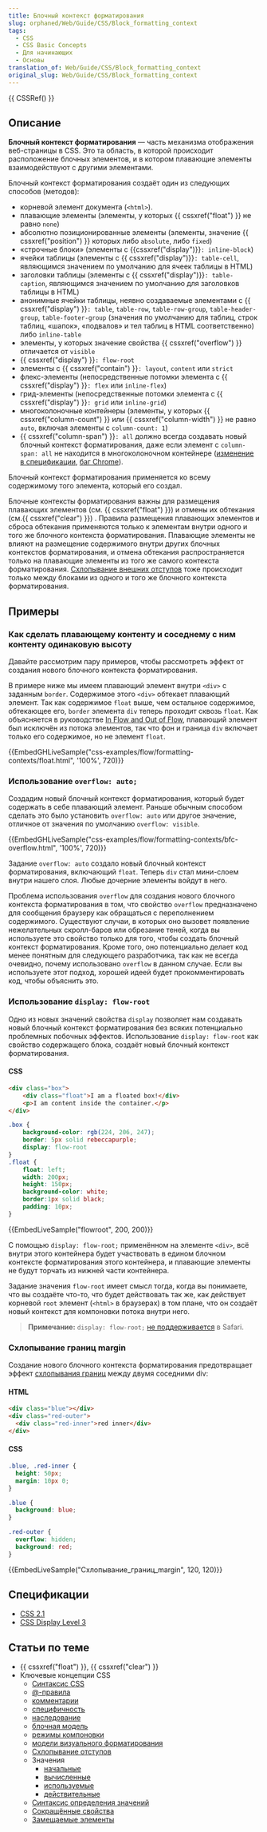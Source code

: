 ```yaml
---
title: Блочный контекст форматирования
slug: orphaned/Web/Guide/CSS/Block_formatting_context
tags:
  - CSS
  - CSS Basic Concepts
  - Для начинающих
  - Основы
translation_of: Web/Guide/CSS/Block_formatting_context
original_slug: Web/Guide/CSS/Block_formatting_context
---
```


{{ CSSRef() }}

## Описание

**Блочный контекст форматирования** — часть механизма отображения веб-страницы в CSS. Это та область, в которой происходит расположение блочных элементов, и в котором плавающие элементы взаимодействуют с другими элементами.

Блочный контекст форматирования создаёт один из следующих способов (методов):

- корневой элемент документа (`<html>`).
- плавающие элементы (элементы, у которых {{ cssxref("float") }} не равно `none`)
- абсолютно позиционированные элементы (элементы, значение {{ cssxref("position") }} которых либо `absolute`, либо `fixed`)
- «строчные блоки» (элементы с {{cssxref("display")}}`: inline-block`)
- ячейки таблицы (элементы с {{ cssxref("display")}}`: table-cell`, являющимся значением по умолчанию для ячеек таблицы в HTML)
- заголовки таблицы (элементы с {{ cssxref("display")}}`: table-caption`, являющимся значением по умолчанию для заголовков таблицы в HTML)
- анонимные ячейки таблицы, неявно создаваемые элементами с {{ cssxref("display") }}`: table`, `table-row`, `table-row-group`, `table-header-group`, `table-footer-group` (значения по умолчанию для таблиц, строк таблиц, «шапок», «подвалов» и тел таблиц в HTML соответственно) либо `inline-table`
- элементы, у которых значение свойства {{ cssxref("overflow") }} отличается от `visible`
- {{ cssxref("display") }}`: flow-root`
- элементы с {{ cssxref("contain") }}`: layout`, `content` или `strict`
- флекс-элементы (непосредственные потомки элемента с {{ cssxref("display") }}`: flex` или `inline-flex`)
- грид-элементы (непосредственные потомки элемента с {{ cssxref("display") }}`: grid` или `inline-grid`)
- многоколоночные контейнеры (элементы, у которых {{ cssxref("column-count") }} или {{ cssxref("column-width") }} не равно `auto`, включая элементы с `column-count: 1`)
- {{ cssxref("column-span") }}`: all` должно всегда создавать новый блочный контекст форматирования, даже если элемент с `column-span: all` не находится в многоколоночном контейнере ([изменение в спецификации](https://github.com/w3c/csswg-drafts/commit/a8634b96900279916bd6c505fda88dda71d8ec51), [баг Chrome](https://bugs.chromium.org/p/chromium/issues/detail?id=709362)).

Блочный контекст форматирования применяется ко всему содержимому того элемента, который его создал.

Блочные контексты форматирования важны для размещения плавающих элементов (см. {{ cssxref("float") }}) и отмены их обтекания (см.{{ cssxref("clear") }}) . Правила размещения плавающих элементов и сброса обтекания применяются только к элементам внутри одного и того же блочного контекста форматирования. Плавающие элементы не влияют на размещение содержимого внутри других блочных контекстов форматирования, и отмена обтекания распространяется только на плавающие элементы из того же самого контекста форматирования. [Схлопывание внешних отступов](/ru/docs/Web/CSS/CSS_Box_Model/Mastering_margin_collapsing) тоже происходит только между блоками из одного и того же блочного контекста форматирования.

## Примеры

### Как сделать плавающему контенту и соседнему с ним контенту одинаковую высоту

Давайте рассмотрим пару примеров, чтобы рассмотреть эффект от создания нового блочного контекста форматирования.

В примере ниже мы имеем плавающий элемент внутри `<div>` с заданным `border`. Содержимое этого `<div>` обтекает плавающий элемент. Так как содержимое `float` выше, чем остальное содержимое, обтекающее его, `border` элемента `div` теперь проходит сквозь `float`. Как объясняется в руководстве [In Flow and Out of Flow](/ru/docs/Web/CSS/CSS_Flow_Layout/In_Flow_and_Out_of_Flow), плавающий элемент был исключён из потока элементов, так что фон и граница `div` включает только его содержимое, но не элемент `float`.

{{EmbedGHLiveSample("css-examples/flow/formatting-contexts/float.html", '100%', 720)}}

### Использование `overflow: auto;`

Создадим новый блочный контекст форматирования, который будет содержать в себе плавающий элемент. Раньше обычным способом сделать это было установить `overflow: auto` или другое значение, отличное от значения по умолчанию `overflow: visible`.

{{EmbedGHLiveSample("css-examples/flow/formatting-contexts/bfc-overflow.html", '100%', 720)}}

Задание `overflow: auto` создало новый блочный контекст форматирования, включающий `float`. Теперь `div` стал мини-слоем внутри нашего слоя. Любые дочерние элементы войдут в него.

Проблема использования `overflow` для создания нового блочного контекста форматирования в том, что свойство `overflow` предназначено для сообщения браузеру как обращаться с переполнением содержимого. Существуют случаи, в которых оно вызовет появление нежелательных скролл-баров или обрезание теней, когда вы используете это свойство только для того, чтобы создать блочный контекст форматирования. Кроме того, оно потенциально делает код менее понятным для следующего разработчика, так как не всегда очевидно, почему использовано `overflow` в данном случае. Если вы используете этот подход, хорошей идеей будет прокомментировать код, чтобы объяснить это.

### Использование `display: flow-root`

Одно из новых значений свойства `display` позволяет нам создавать новый блочный контекст форматирования без всяких потенциально проблемных побочных эффектов. Использование `display: flow-root` как свойство содержащего блока, создаёт новый блочный контекст форматирования.

#### CSS

```html hidden
<div class="box">
    <div class="float">I am a floated box!</div>
    <p>I am content inside the container.</p>
</div>
```

```css
.box {
    background-color: rgb(224, 206, 247);
    border: 5px solid rebeccapurple;
    display: flow-root
}
.float {
    float: left;
    width: 200px;
    height: 150px;
    background-color: white;
    border:1px solid black;
    padding: 10px;
}
```

{{EmbedLiveSample("flowroot", 200, 200)}}

С помощью `display: flow-root;` применённом на элементе `<div>`, всё внутри этого контейнера будет участвовать в едином блочном контексте форматирования этого контейнера, и плавающие элементы не будут торчать из нижней части контейнера.

Задание значения `flow-root` имеет смысл тогда, когда вы понимаете, что вы создаёте что-то, что будет действовать так же, как действует корневой `root` элемент (`<html>` в браузерах) в том плане, что он создаёт новый контекст для компоновки потока внутри него.

> **Примечание:** `display: flow-root;` [не поддерживается](https://caniuse.com/#search=flow-root) в Safari.

### Схлопывание границ margin

Создание нового блочного контекста форматирования предотвращает эффект [схлопывания границ](/ru/docs/Web/CSS/CSS_Box_Model/Mastering_margin_collapsing) между двумя соседними div:

#### HTML

```html
<div class="blue"></div>
<div class="red-outer">
  <div class="red-inner">red inner</div>
</div>
```

#### CSS

```css
.blue, .red-inner {
  height: 50px;
  margin: 10px 0;
}

.blue {
  background: blue;
}

.red-outer {
  overflow: hidden;
  background: red;
}
```

{{EmbedLiveSample("Схлопывание_границ_margin", 120, 120)}}

## Спецификации

- [CSS 2.1](http://www.w3.org/TR/CSS21/visuren.html#q15)
- [CSS Display Level 3](https://drafts.csswg.org/css-display/#block-formatting-context)

## Статьи по теме

- {{ cssxref("float") }}, {{ cssxref("clear") }}
- Ключевые концепции CSS
  - [Синтаксис CSS](/ru/docs/Web/CSS/Syntax)
  - [@-правила](/ru/docs/Web/CSS/At-rule)
  - [комментарии](/ru/docs/Web/CSS/Comments)
  - [специфичность](/ru/docs/Web/CSS/Specificity)
  - [наследование](/ru/docs/Web/CSS/inheritance)
  - [блочная модель](/ru/docs/Web/CSS/CSS_Box_Model/Introduction_to_the_CSS_box_model)
  - [режимы компоновки](/ru/docs/Web/CSS/Layout_mode)
  - [модели визуального форматирования](/ru/docs/Web/CSS/Visual_formatting_model)
  - [Схлопывание отступов](/ru/docs/Web/CSS/CSS_Box_Model/Mastering_margin_collapsing)
  - Значения
    - [начальные](/ru/docs/Web/CSS/initial_value)
    - [вычисленные](/ru/docs/Web/CSS/computed_value)
    - [используемые](/ru/docs/Web/CSS/used_value)
    - [действительные](/ru/docs/Web/CSS/actual_value)
  - [Синтаксис определения значений](/ru/docs/Web/CSS/Value_definition_syntax)
  - [Сокращённые свойства](/ru/docs/Web/CSS/Shorthand_properties)
  - [Замещаемые элементы](/ru/docs/Web/CSS/Replaced_element)
